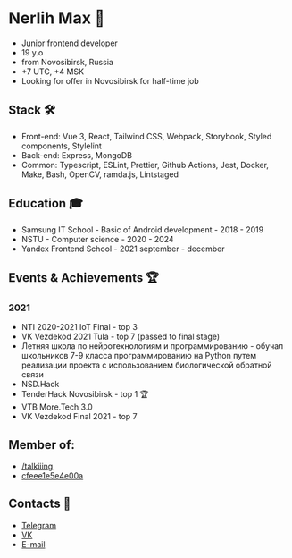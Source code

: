 # Nerlih Max 👋
- Junior frontend developer
- 19 y.o
- from Novosibirsk, Russia
- +7 UTC, +4 MSK
- Looking for offer in Novosibirsk for half-time job

## Stack 🛠️
- Front-end: Vue 3, React, Tailwind CSS, Webpack, Storybook, Styled components, Stylelint
- Back-end: Express, MongoDB
- Common: Typescript, ESLint, Prettier, Github Actions, Jest, Docker, Make, Bash, OpenCV, ramda.js, Lintstaged

## Education 🎓
- Samsung IT School - Basic of Android development - 2018 - 2019
- NSTU - Computer science - 2020 - 2024
- Yandex Frontend School - 2021 september - december

## Events & Achievements 🏆

### 2021
- NTI 2020-2021 IoT Final - top 3
- VK Vezdekod 2021 Tula - top 7 (passed to final stage)
- Летняя школа по нейротехнологиям и программированию - обучал школьников 7-9 класса программированию на Python путем реализации проекта с использованием биологической обратной связи
- NSD.Hack
- TenderHack Novosibirsk - top 1 🏆
- VTB More.Tech 3.0
- VK Vezdekod Final 2021 - top 7

## Member of:
- [/talkiiing](https://github.com/talkiiing)
- [cfeee1e5e4e00a](https://github.com/cfeee1e5e4e00a)

## Contacts 📮
- [Telegram](https://t.me/nerlihmax)
- [VK](https://vk.com/nerlihmax)
- [E-mail](mailto://nerlihmax@yandex.ru)
